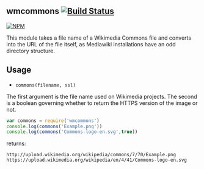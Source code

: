 wmcommons [![Build Status](https://travis-ci.org/zuzak/wmcommons.png?branch=master)](https://travis-ci.org/zuzak/wmcommons)
---------

[![NPM](https://nodei.co/npm/wmcommons.png)](https://nodei.co/npm/wmcommons/)


This module takes a file name of a Wikimedia Commons file and converts into the
URL of the file itself, as Mediawiki installations have an odd directory
structure.

## Usage

* ``commons(filename, ssl)``

The first argument is the file name used on Wikimedia projects. The second is a
boolean governing whether to return the HTTPS version of the image or not.

```javascript
var commons = require('wmcommons')
console.log(commons('Example.png'))
console.log(commons('Commons-logo-en.svg',true))
```
returns:

```
http://upload.wikimedia.org/wikipedia/commons/7/70/Example.png
https://upload.wikimedia.org/wikipedia/en/4/41/Commons-logo-en.svg
```


